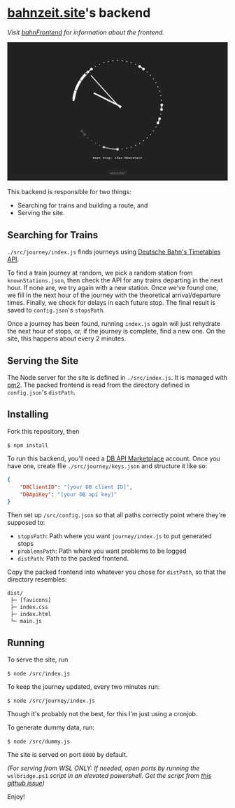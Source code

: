 # [bahnzeit.site](http://bahnzeit.site)'s backend

*Visit [bahnFrontend](https://github.com/simonmso/bahnfrontend) for information about the frontend.*

<img src="https://github.com/simonmso/bahnfrontend/blob/main/preview.png?raw=true" width="800" />

This backend is responsible for two things:
- Searching for trains and building a route, and
- Serving the site.

## Searching for Trains
`./src/journey/index.js` finds journeys using [Deutsche Bahn's Timetables API](https://developers.deutschebahn.com/db-api-marketplace/apis/product/timetables).

To find a train journey at random, we pick a random station from `knownStations.json`, then check the API for any trains departing in the next hour. If none are, we try again with a new station. Once we've found one, we fill in the next hour of the journey with the theoretical arrival/departure times. Finally, we check for delays in each future stop. The final result is saved to `config.json`'s `stopsPath`.

Once a journey has been found, running `index.js` again will just rehydrate the next hour of stops, or, if the journey is complete, find a new one. On the site, this happens about every 2 minutes.

## Serving the Site
The Node server for the site is defined in `./src/index.js`. It is managed with [pm2](https://pm2.keymetrics.io/). The packed frontend is read from the directory defined in `config.json`'s `distPath`.

## Installing
Fork this repository, then

`$ npm install`

To run this backend, you'll need a [DB API Marketplace](https://developers.deutschebahn.com/db-api-marketplace/apis/frontpage) account. Once you have one, create file `./src/journey/keys.json` and structure it like so:

```json
{
    "DBClientID": "[your DB client ID]",
    "DBApiKey": "[your DB api key]"
}
```

Then set up `/src/config.json` so that all paths correctly point where they're supposed to:
- `stopsPath`: Path where you want `journey/index.js` to put generated stops
- `problemsPath`: Path where you want problems to be logged
- `distPath`: Path to the packed frontend.

Copy the packed frontend into whatever you chose for `distPath`, so that the directory resembles:
```
dist/
 ├─ [favicons]
 ├─ index.css
 ├─ index.html
 └─ main.js
```

## Running
To serve the site, run

`$ node /src/index.js`

To keep the journey updated, every two minutes run:

`$ node /src/journey/index.js`

Though it's probably not the best, for this I'm just using a cronjob.

To generate dummy data, run:

`$ node /src/dummy.js`

The site is served on port `8080` by default. 

*(For serving from WSL ONLY: If needed, open ports by running the* `wslbridge.ps1` *script in an elevated powershell. Get the script from [this github issue](https://github.com/microsoft/WSL/issues/4150#issuecomment-504209723))*

Enjoy!
